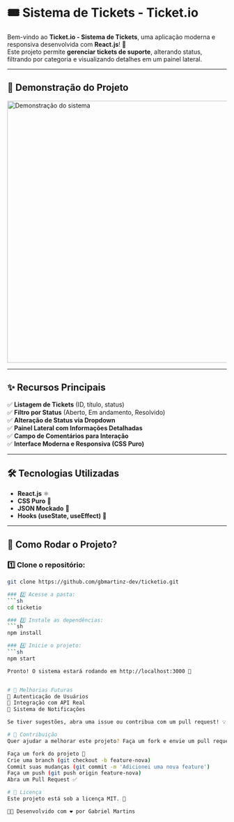 # 🎟️ Sistema de Tickets - Ticket.io

Bem-vindo ao **Ticket.io - Sistema de Tickets**, uma aplicação moderna e responsiva desenvolvida com **React.js**! 🚀  
Este projeto permite **gerenciar tickets de suporte**, alterando status, filtrando por categoria e visualizando detalhes em um painel lateral.

---

## 📸 **Demonstração do Projeto**
<img src="https://via.placeholder.com/800x400?text=Sistema+de+Tickets" alt="Demonstração do sistema" width="600">

---

## ✨ **Recursos Principais**
✅ **Listagem de Tickets** (ID, título, status)  
✅ **Filtro por Status** (Aberto, Em andamento, Resolvido)  
✅ **Alteração de Status via Dropdown**  
✅ **Painel Lateral com Informações Detalhadas**  
✅ **Campo de Comentários para Interação**  
✅ **Interface Moderna e Responsiva (CSS Puro)**  

---

## 🛠️ **Tecnologias Utilizadas**
- **React.js** ⚛️
- **CSS Puro** 🎨
- **JSON Mockado** 📂
- **Hooks (useState, useEffect)** 🔄

---

## 🚀 **Como Rodar o Projeto?**
### 1️⃣ Clone o repositório:
```sh
git clone https://github.com/gbmartinz-dev/ticketio.git

### 2️⃣ Acesse a pasta:
```sh
cd ticketio

### 3️⃣ Instale as dependências:
```sh
npm install

### 4️⃣ Inicie o projeto:
```sh
npm start

Pronto! O sistema estará rodando em http://localhost:3000 🚀


# 📝 Melhorias Futuras
🚀 Autenticação de Usuários
🚀 Integração com API Real
🚀 Sistema de Notificações

Se tiver sugestões, abra uma issue ou contribua com um pull request! 💡

# 📌 Contribuição
Quer ajudar a melhorar este projeto? Faça um fork e envie um pull request! 😃

Faça um fork do projeto 🍴
Crie uma branch (git checkout -b feature-nova)
Commit suas mudanças (git commit -m 'Adicionei uma nova feature')
Faça um push (git push origin feature-nova)
Abra um Pull Request ✅

# 📜 Licença
Este projeto está sob a licença MIT. 📄

👨‍💻 Desenvolvido com ❤️ por Gabriel Martins